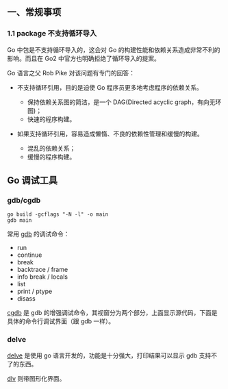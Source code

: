 ## 一、常规事项

### 1.1 package 不支持循环导入

Go 中包是不支持循环导入的，这会对 Go 的构建性能和依赖关系造成非常不利的影响。而且在 Go2 中官方也明确拒绝了循环导入的提案。

Go 语言之父 Rob Pike 对该问题有专门的回答：

* 不支持循环引用，目的是迫使 Go 程序员更多地考虑程序的依赖关系。

    - 保持依赖关系图的简洁，是一个 DAG(Directed acyclic graph，有向无环图)；
    - 快速的程序构建。

* 如果支持循环引用，容易造成懒惰、不良的依赖性管理和缓慢的构建。

    - 混乱的依赖关系；
    - 缓慢的程序构建。

## Go 调试工具

### gdb/cgdb

```shell
go build -gcflags "-N -l" -o main
gdb main
```

常用 [gdb](https://linuxtools-rst.readthedocs.io/zh_CN/latest/tool/gdb.html) 的调试命令：

* run
* continue
* break
* backtrace / frame
* info break / locals
* list
* print / ptype
* disass

[cgdb](https://cgdb.github.io/) 是 gdb 的增强调试命令，其视窗分为两个部分，上面显示源代码，下面是具体的命令行调试界面（跟 gdb 一样）。

### delve

[delve](https://github.com/go-delve/delve) 是使用 go 语言开发的，功能是十分强大，打印结果可以显示 gdb 支持不了的东西。

[dlv](https://github.com/aarzilli/gdlv) 则带图形化界面。


